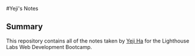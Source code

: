 #Yeji's Notes

## Summary 

This repository contains all of the notes taken by [Yeji Ha](https://github.com/yeji2060) for the Lighthouse Labs Web Development Bootcamp.
